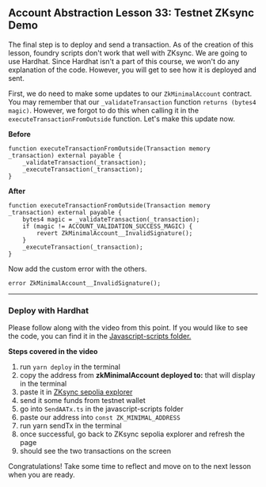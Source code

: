 ## Account Abstraction Lesson 33: Testnet ZKsync Demo

The final step is to deploy and send a transaction. As of the creation of this lesson, foundry scripts don't work that well with ZKsync. We are going to use Hardhat. Since Hardhat isn't a part of this course, we won't do any explanation of the code. However, you will get to see how it is deployed and sent.

First, we do need to make some updates to our `ZkMinimalAccount` contract. You may remember that our `_validateTransaction` function `returns (bytes4 magic)`. However, we forgot to do this when calling it in the `executeTransactionFromOutside` function. Let's make this update now.

**Before**

```solidity
function executeTransactionFromOutside(Transaction memory _transaction) external payable {
    _validateTransaction(_transaction);
    _executeTransaction(_transaction);
}
```

**After**

```solidity
function executeTransactionFromOutside(Transaction memory _transaction) external payable {
    bytes4 magic = _validateTransaction(_transaction);
    if (magic != ACCOUNT_VALIDATION_SUCCESS_MAGIC) {
        revert ZkMinimalAccount__InvalidSignature();
    }
    _executeTransaction(_transaction);
}
```

Now add the custom error with the others.

```solidity
error ZkMinimalAccount__InvalidSignature();
```

---

### Deploy with Hardhat

Please follow along with the video from this point. If you would like to see the code, you can find it in the [Javascript-scripts folder.](https://github.com/Cyfrin/minimal-account-abstraction/tree/main/javascript-scripts)

**Steps covered in the video**

1. run `yarn deploy` in the terminal
2. copy the address from **zkMinimalAccount deployed to:** that will display in the terminal
3. paste it in [ZKsync sepolia explorer](https://sepolia.explorer.ZKsync.io/)
4. send it some funds from testnet wallet
5. go into `SendAATx.ts` in the javascript-scripts folder
6. paste our address into `const ZK_MINIMAL_ADDRESS`
7. run yarn sendTx in the terminal
8. once successful, go back to ZKsync sepolia explorer and refresh the page
9. should see the two transactions on the screen

Congratulations! Take some time to reflect and move on to the next lesson when you are ready.
